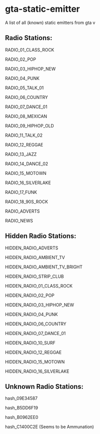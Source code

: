 # gta-static-emitter
A list of all (known) static emitters from gta v

## Radio Stations:

RADIO_01_CLASS_ROCK

RADIO_02_POP

RADIO_03_HIPHOP_NEW

RADIO_04_PUNK

RADIO_05_TALK_01

RADIO_06_COUNTRY

RADIO_07_DANCE_01

RADIO_08_MEXICAN

RADIO_09_HIPHOP_OLD

RADIO_11_TALK_02

RADIO_12_REGGAE

RADIO_13_JAZZ

RADIO_14_DANCE_02

RADIO_15_MOTOWN

RADIO_16_SILVERLAKE

RADIO_17_FUNK

RADIO_18_90S_ROCK

RADIO_ADVERTS

RADIO_NEWS


## Hidden Radio Stations:

HIDDEN_RADIO_ADVERTS

HIDDEN_RADIO_AMBIENT_TV

HIDDEN_RADIO_AMBIENT_TV_BRIGHT

HIDDEN_RADIO_STRIP_CLUB

HIDDEN_RADIO_01_CLASS_ROCK

HIDDEN_RADIO_02_POP

HIDDEN_RADIO_03_HIPHOP_NEW

HIDDEN_RADIO_04_PUNK

HIDDEN_RADIO_06_COUNTRY

HIDDEN_RADIO_07_DANCE_01

HIDDEN_RADIO_10_SURF

HIDDEN_RADIO_12_REGGAE

HIDDEN_RADIO_15_MOTOWN

HIDDEN_RADIO_16_SILVERLAKE


## Unknown Radio Stations:

hash_09E34587

hash_B5DD6F19

hash_B0962EE0

hash_C1400C2E (Seems to be Ammunation)
